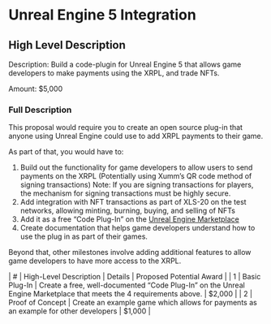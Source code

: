 # Unreal Engine 5 Integration

## High Level Description

Description: Build a code-plugin for Unreal Engine 5 that allows game developers to make payments using the XRPL, and trade NFTs.

Amount: $5,000

### Full Description

This proposal would require you to create an open source plug-in that anyone using Unreal Engine could use to add XRPL payments to their game.

As part of that, you would have to:

1. Build out the functionality for game developers to allow users to send payments on the XRPL (Potentially using Xumm’s QR code method of signing transactions) Note: If you are signing transactions for players, the mechanism for signing transactions must be highly secure.
2. Add integration with NFT transactions as part of XLS-20 on the test networks, allowing minting, burning, buying, and selling of NFTs
3. Add it as a free “Code Plug-In” on the [Unreal Engine Marketplace](https://www.unrealengine.com/marketplace/en-US/content-cat/assets/codeplugins?count=20&sortBy=effectiveDate&sortDir=DESC&start=0)
4. Create documentation that helps game developers understand how to use the plug in as part of their games.

Beyond that, other milestones involve adding additional features to allow game developers to have more access to the XRPL.

| # | High-Level Description | Details | Proposed Potential Award |
| 1 | Basic Plug-In | Create a free, well-documented “Code Plug-In” on the Unreal Engine Marketplace that meets the 4 requirements above. | $2,000 |
| 2 | Proof of Concept | Create an example game which allows for payments as an example for other developers | $1,000 |
